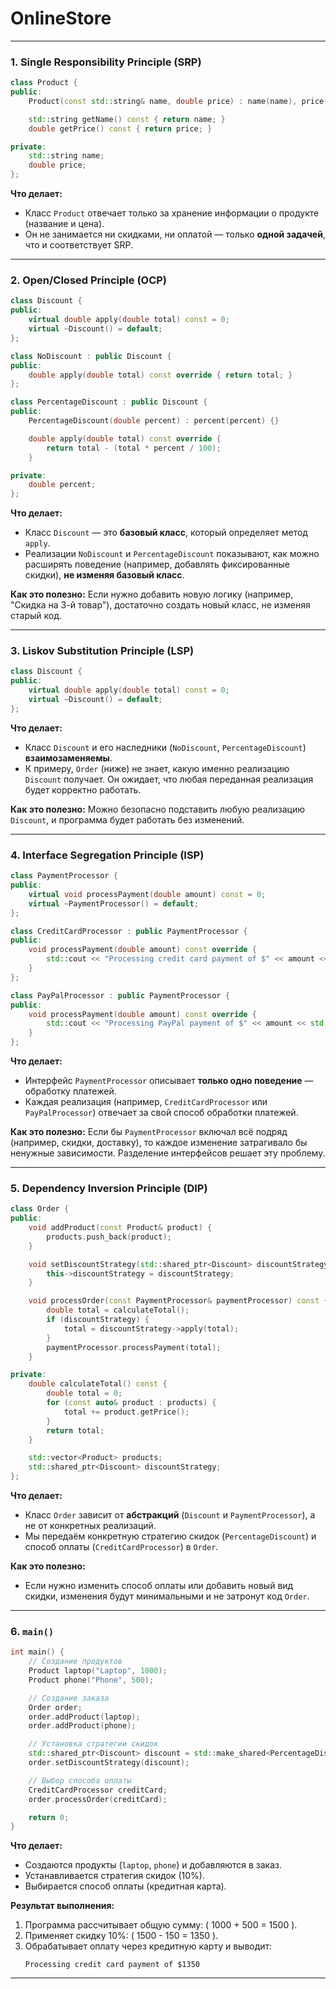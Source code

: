 # OnlineStore
---

### **1. Single Responsibility Principle (SRP)**

```cpp
class Product {
public:
    Product(const std::string& name, double price) : name(name), price(price) {}

    std::string getName() const { return name; }
    double getPrice() const { return price; }

private:
    std::string name;
    double price;
};
```

**Что делает:**  
- Класс `Product` отвечает только за хранение информации о продукте (название и цена).  
- Он не занимается ни скидками, ни оплатой — только **одной задачей**, что и соответствует SRP.

---

### **2. Open/Closed Principle (OCP)**

```cpp
class Discount {
public:
    virtual double apply(double total) const = 0;
    virtual ~Discount() = default;
};

class NoDiscount : public Discount {
public:
    double apply(double total) const override { return total; }
};

class PercentageDiscount : public Discount {
public:
    PercentageDiscount(double percent) : percent(percent) {}

    double apply(double total) const override {
        return total - (total * percent / 100);
    }

private:
    double percent;
};
```

**Что делает:**  
- Класс `Discount` — это **базовый класс**, который определяет метод `apply`.  
- Реализации `NoDiscount` и `PercentageDiscount` показывают, как можно расширять поведение (например, добавлять фиксированные скидки), **не изменяя базовый класс**.  

**Как это полезно:** Если нужно добавить новую логику (например, "Скидка на 3-й товар"), достаточно создать новый класс, не изменяя старый код.

---

### **3. Liskov Substitution Principle (LSP)**

```cpp
class Discount {
public:
    virtual double apply(double total) const = 0;
    virtual ~Discount() = default;
};
```

**Что делает:**  
- Класс `Discount` и его наследники (`NoDiscount`, `PercentageDiscount`) **взаимозаменяемы**.  
- К примеру, `Order` (ниже) не знает, какую именно реализацию `Discount` получает. Он ожидает, что любая переданная реализация будет корректно работать.

**Как это полезно:** Можно безопасно подставить любую реализацию `Discount`, и программа будет работать без изменений.

---

### **4. Interface Segregation Principle (ISP)**

```cpp
class PaymentProcessor {
public:
    virtual void processPayment(double amount) const = 0;
    virtual ~PaymentProcessor() = default;
};

class CreditCardProcessor : public PaymentProcessor {
public:
    void processPayment(double amount) const override {
        std::cout << "Processing credit card payment of $" << amount << std::endl;
    }
};

class PayPalProcessor : public PaymentProcessor {
public:
    void processPayment(double amount) const override {
        std::cout << "Processing PayPal payment of $" << amount << std::endl;
    }
};
```

**Что делает:**  
- Интерфейс `PaymentProcessor` описывает **только одно поведение** — обработку платежей.  
- Каждая реализация (например, `CreditCardProcessor` или `PayPalProcessor`) отвечает за свой способ обработки платежей.

**Как это полезно:** Если бы `PaymentProcessor` включал всё подряд (например, скидки, доставку), то каждое изменение затрагивало бы ненужные зависимости. Разделение интерфейсов решает эту проблему.

---

### **5. Dependency Inversion Principle (DIP)**

```cpp
class Order {
public:
    void addProduct(const Product& product) {
        products.push_back(product);
    }

    void setDiscountStrategy(std::shared_ptr<Discount> discountStrategy) {
        this->discountStrategy = discountStrategy;
    }

    void processOrder(const PaymentProcessor& paymentProcessor) const {
        double total = calculateTotal();
        if (discountStrategy) {
            total = discountStrategy->apply(total);
        }
        paymentProcessor.processPayment(total);
    }

private:
    double calculateTotal() const {
        double total = 0;
        for (const auto& product : products) {
            total += product.getPrice();
        }
        return total;
    }

    std::vector<Product> products;
    std::shared_ptr<Discount> discountStrategy;
};
```

**Что делает:**  
- Класс `Order` зависит от **абстракций** (`Discount` и `PaymentProcessor`), а не от конкретных реализаций.  
- Мы передаём конкретную стратегию скидок (`PercentageDiscount`) и способ оплаты (`CreditCardProcessor`) в `Order`.  

**Как это полезно:**  
- Если нужно изменить способ оплаты или добавить новый вид скидки, изменения будут минимальными и не затронут код `Order`.

---

### **6. `main()`**

```cpp
int main() {
    // Создание продуктов
    Product laptop("Laptop", 1000);
    Product phone("Phone", 500);

    // Создание заказа
    Order order;
    order.addProduct(laptop);
    order.addProduct(phone);

    // Установка стратегии скидок
    std::shared_ptr<Discount> discount = std::make_shared<PercentageDiscount>(10);
    order.setDiscountStrategy(discount);

    // Выбор способа оплаты
    CreditCardProcessor creditCard;
    order.processOrder(creditCard);

    return 0;
}
```

**Что делает:**  
- Создаются продукты (`laptop`, `phone`) и добавляются в заказ.  
- Устанавливается стратегия скидок (10%).  
- Выбирается способ оплаты (кредитная карта).  

**Результат выполнения:**  
1. Программа рассчитывает общую сумму: \( 1000 + 500 = 1500 \).  
2. Применяет скидку 10%: \( 1500 - 150 = 1350 \).  
3. Обрабатывает оплату через кредитную карту и выводит:  
   ```
   Processing credit card payment of $1350
   ```

---
